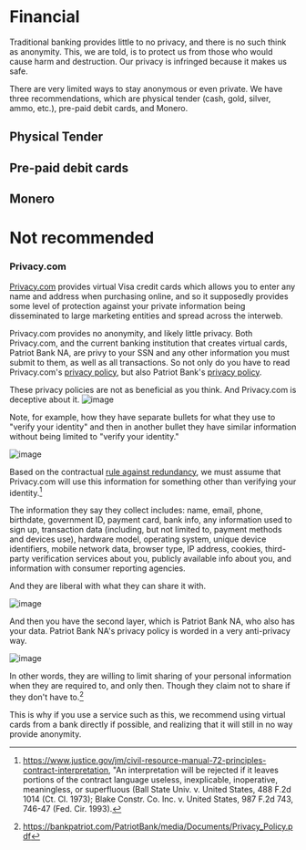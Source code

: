 # Financial 

Traditional banking provides little to no privacy, and there is no such think as anonymity. 
This, we are told, is to protect us from those who would cause harm and destruction. Our 
privacy is infringed because it makes us safe. 

There are very limited ways to stay anonymous or even private. We have three recommendations, 
which are physical tender (cash, gold, silver, ammo, etc.), pre-paid debit cards, and Monero. 

## Physical Tender

## Pre-paid debit cards

## Monero 





# Not recommended

### Privacy.com  
[Privacy.com](https://privacy.com/) provides virtual Visa credit cards which 
allows you to enter any name and address when purchasing online, 
and so it supposedly provides some level of protection against your private information
being disseminated to large marketing entities and spread across the interweb.  

Privacy.com provides no anonymity, and likely little privacy. Both Privacy.com, and 
the current banking institution that creates virtual cards, Patriot Bank NA, are 
privy to your SSN and any other information you must submit to them, as well as 
all transactions. So not only do you have to read Privacy.com's [privacy policy](https://privacy.com/privacy-policy), but
also Patriot Bank's [privacy policy](https://bankpatriot.com/Learn/Protection/Privacy-Security).  

These privacy policies are not as beneficial as you think. And Privacy.com is deceptive about it. 
![image](https://github.com/CuratedHub/CuratedHub/assets/174886508/7fe22bb3-ca56-4e0f-be67-7b85b92beaf8)

Note, for example, how they have separate bullets for what they use to "verify your identity" 
and then in another bullet they have similar information without being limited to 
"verify your identity." 

![image](https://github.com/CuratedHub/CuratedHub/assets/174886508/71f0a9eb-4558-43eb-b825-7f33d3b4807f)

Based on the contractual 
[rule against redundancy](http://constructionblog.practicallaw.com/condition-precedents-and-the-rule-against-redundancy-in-contract-interpretation/), 
we must assume that Privacy.com will use this information for something other than verifying your identity.[^1]

The information they say they collect includes: name, email, phone, birthdate, government ID, payment card,
bank info, any information used to sign up, transaction data (including, but not limited to, payment methods 
and devices use), hardware model, operating system, unique device identifiers, mobile network data, 
browser type, IP address, cookies, third-party verification services about you, publicly available info about you, 
and information with consumer reporting agencies. 

And they are liberal with what they can share it with. 

![image](https://github.com/CuratedHub/CuratedHub/assets/174886508/52219d85-c0d9-4cdb-9166-c76840452af9)

And then you have the second layer, which is Patriot Bank NA, who also has your data. 
Patriot Bank NA's privacy policy is worded in a very anti-privacy way. 

![image](https://github.com/CuratedHub/CuratedHub/assets/174886508/49cfbd78-435c-474a-b630-763b075850ab)

In other words, they are willing to limit sharing of your personal information when they 
are required to, and only then. Though they claim not to share if they don't  have to.[^2]

This is why if you use a service such as this, we recommend using virtual cards from a bank directly if
possible, and realizing that it will still in no way provide anonymity. 




[^1]: https://www.justice.gov/jm/civil-resource-manual-72-principles-contract-interpretation, "An interpretation will be rejected if it leaves 
portions of the contract language useless, inexplicable, inoperative, meaningless, or superfluous (Ball State Univ. v. United States, 488 F.2d 1014 (Ct. Cl. 1973); 
Blake Constr. Co. Inc. v. United States, 987 F.2d 743, 746-47 (Fed. Cir. 1993). 
[^2]: https://bankpatriot.com/PatriotBank/media/Documents/Privacy_Policy.pdf
